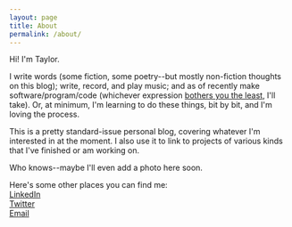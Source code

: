 ```yaml
---
layout: page
title: About
permalink: /about/
---
```


Hi! I'm Taylor.

I write words (some fiction, some poetry--but mostly non-fiction thoughts on this blog); write, record, and play music; and as of recently make software/program/code (whichever expression [bothers you the least](https://www.quora.com/What-is-the-difference-between-programming-and-coding-4), I'll take). Or, at minimum, I'm learning to do these things, bit by bit, and I'm loving the process.

This is a pretty standard-issue personal blog, covering whatever I'm interested in at the moment. I also use it to link to projects of various kinds that I've finished or am working on.

Who knows--maybe I'll even add a photo here soon.

Here's some other places you can find me:  
[LinkedIn](https://www.linkedin.com/in/tayloraburgess)  
[Twitter](https://twitter.com/tayloraburgess)  
[Email](mailto:tayloraburgess@gmail.com)
